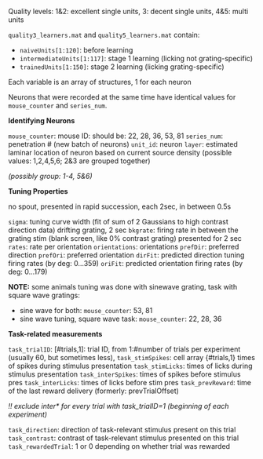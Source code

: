Quality levels: 1&2: excellent single units, 3: decent single units, 4&5: multi units

`quality3_learners.mat` and `quality5_learners.mat` contain:
* `naiveUnits[1:120]`: before learning
* `intermediateUnits[1:117]`: stage 1 learning (licking not grating-specific)
* `trainedUnits[1:150]`: stage 2 learning (licking grating-specific)

Each variable is an array of structures, 1 for each neuron

Neurons that were recorded at the same time have identical values for `mouse_counter` and `series_num`.

__Identifying Neurons__

`mouse_counter`: 	mouse ID: should be: 22, 28, 36, 53, 81
`series_num`:		penetration # (new batch of neurons)
`unit_id`:			neuron
`layer`:			estimated laminar location of neuron based on current source density (possible values: 1,2,4,5,6;  2&3 are grouped together)

*(possibly group: 1-4, 5&6)*

__Tuning Properties__

no spout, presented in rapid succession, each 2sec, in between 0.5s

`sigma`: tuning curve width (fit of sum of 2 Gaussians to high contrast direction data) drifting grating, 2 sec
`bkgrate`: firing rate in between the grating stim (blank screen, like 0% contrast grating) presented for 2 sec
`rates`:			rate per orientation
`orientations`:		orientations
`prefDir`:			preferred direction
`prefOri`:			preferred orientation
`dirFit`:			predicted direction tuning firing rates (by deg: 0...359)
`oriFit`:			predicted orientation firing rates (by deg: 0...179)

__NOTE:__ some animals tuning was done with sinewave grating, task with square wave gratings:
* sine wave for both: `mouse_counter`: 53, 81
* sine wave tuning, square wave task: `mouse_counter`: 22, 28, 36

__Task-related measurements__

`task_trialID`:		[#trials,1]: trial ID, from 1:#number of trials per experiment (usually 60, but sometimes less), 
`task_stimSpikes`:	cell array {#trials,1}
				times of spikes during stimulus presentation
`task_stimLicks`:		times of licks during stimulus presentation
`task_interSpikes`:	times of spikes before stimulus pres
`task_interLicks`:		times of licks before stim pres
`task_prevReward`:	time of the last reward delivery (formerly: prevTrialOffset)
	
*!! exclude inter\* for every trial with task_trialID=1 (beginning of each experiment)*

`task_direction`:		direction of task-relevant stimulus present on this trial
`task_contrast`:		contrast of task-relevant stimulus presented on this trial
`task_rewardedTrial`:	1 or 0 depending on whether trial was rewarded


